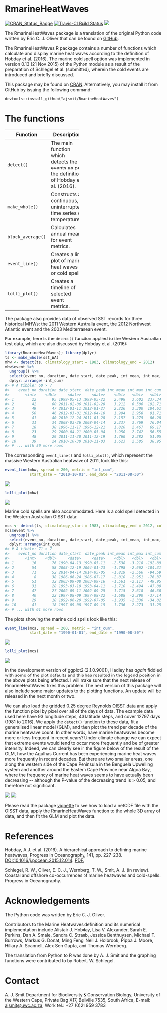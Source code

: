 <!-- README.md is generated from README.Rmd. Please edit that file -->
RmarineHeatWaves
================

[![CRAN\_Status\_Badge](http://www.r-pkg.org/badges/version/RmarineHeatWaves)](http://cran.r-project.org/package=RmarineHeatWaves) [![Travis-CI Build Status](https://travis-ci.org/ajsmit/RmarineHeatWaves.svg?branch=master)](https://travis-ci.org/ajsmit/RmarineHeatWaves) ![](http://cranlogs.r-pkg.org/badges/grand-total/RmarineHeatWaves)

The RmarineHeatWaves package is a translation of the original Python code written by Eric C. J. Oliver that can be found on [GitHub](https://github.com/ecjoliver/marineHeatWaves).

The RmarineHeatWaves R package contains a number of functions which calculate and display marine heat waves according to the definition of Hobday et al. (2016). The marine cold spell option was implemented in version 0.13 (21 Nov 2015) of the Python module as a result of the preparation of Schlegel et al. (submitted), wherein the cold events are introduced and briefly discussed.

This package may be found on [CRAN](https://cran.r-project.org/web/packages/RmarineHeatWaves/index.html). Alternatively, you may install it from GitHub by issuing the following command:

`devtools::install_github("ajsmit/RmarineHeatWaves")`

The functions
=============

<table style="width:47%;">
<colgroup>
<col width="30%" />
<col width="16%" />
</colgroup>
<thead>
<tr class="header">
<th>Function</th>
<th>Description</th>
</tr>
</thead>
<tbody>
<tr class="odd">
<td><code>detect()</code></td>
<td>The main function which detects the events as per the definition of Hobday et al. (2016).</td>
</tr>
<tr class="even">
<td><code>make_whole()</code></td>
<td>Constructs a continuous, uninterrupted time series of temperatures.</td>
</tr>
<tr class="odd">
<td><code>block_average()</code></td>
<td>Calculates annual means for event metrics.</td>
</tr>
<tr class="even">
<td><code>event_line()</code></td>
<td>Creates a line plot of marine heat waves or cold spells.</td>
</tr>
<tr class="odd">
<td><code>lolli_plot()</code></td>
<td>Creates a timeline of selected event metrics.</td>
</tr>
</tbody>
</table>

The package also provides data of observed SST records for three historical MHWs: the 2011 Western Australia event, the 2012 Northwest Atlantic event and the 2003 Mediterranean event.

For example, here is the `detect()` function applied to the Western Australian test data, which are also discussed by Hobday et al. (2016):

``` r
library(RmarineHeatWaves); library(dplyr)
ts <- make_whole(sst_WA)
mhw <- detect(ts, climatology_start = 1983, climatology_end = 2012)
mhw$event %>% 
  ungroup() %>%
  select(event_no, duration, date_start, date_peak, int_mean, int_max, int_cum) %>% 
  dplyr::arrange(-int_cum)
#> # A tibble: 60 × 7
#>    event_no duration date_start  date_peak int_mean int_max int_cum
#>       <int>    <dbl>     <date>     <date>    <dbl>   <dbl>   <dbl>
#> 1        22       95 1999-05-13 1999-05-22    2.498   3.602  237.34
#> 2        42       60 2011-02-06 2011-02-28    3.212   6.506  192.71
#> 3        49       47 2012-01-11 2012-01-27    2.226   3.300  104.61
#> 4        50       46 2012-03-01 2012-04-10    1.994   2.958   91.71
#> 5        41       40 2010-12-24 2011-01-28    2.157   3.275   86.28
#> 6        31       34 2008-03-26 2008-04-14    2.237   3.769   76.04
#> 7        18       38 1996-11-17 1996-12-21    1.820   2.467   69.17
#> 8        23       29 2000-04-21 2000-05-04    1.950   2.742   56.55
#> 9        48       29 2011-11-30 2011-12-19    1.760   2.282   51.05
#> 10       39       24 2010-10-30 2010-11-03    1.623   2.585   38.95
#> # ... with 50 more rows
```

The corresponding `event_line()` and `lolli_plot()`, which represent the massive Western Australian heatwave of 2011, look like this:

``` r
event_line(mhw, spread = 200, metric = "int_cum",
           start_date = "2010-10-01", end_date = "2011-08-30")
```

![](README-fig-example1-1.png)

``` r
lolli_plot(mhw)
```

![](README-fig-example1-2.png)

Marine cold spells are also accommodated. Here is a cold spell detected in the Western Australian OISST data:

``` r
mcs <- detect(ts, climatology_start = 1983, climatology_end = 2012, cold_spells = TRUE)
mcs$event %>% 
  ungroup() %>%
  select(event_no, duration, date_start, date_peak, int_mean, int_max, int_cum) %>% 
  dplyr::arrange(int_cum)
#> # A tibble: 71 × 7
#>    event_no duration date_start  date_peak int_mean int_max int_cum
#>       <int>    <dbl>     <date>     <date>    <dbl>   <dbl>   <dbl>
#> 1        16       76 1990-04-13 1990-05-11   -2.538  -3.218 -192.89
#> 2        54       58 2003-12-19 2004-01-23   -1.798  -2.662 -104.31
#> 3        71       52 2014-04-14 2014-05-05   -1.819  -2.566  -94.59
#> 4         8       38 1986-06-24 1986-07-17   -2.010  -2.951  -76.37
#> 5        51       32 2003-09-08 2003-09-16   -1.561  -2.117  -49.95
#> 6        31       28 1993-03-18 1993-04-11   -1.710  -2.494  -47.88
#> 7        47       27 2002-09-11 2002-09-25   -1.715  -2.618  -46.30
#> 8        40       22 1997-08-09 1997-08-22   -1.688  -2.290  -37.14
#> 9        29       18 1992-06-20 1992-07-05   -1.935  -2.330  -34.82
#> 10       41       18 1997-09-08 1997-09-15   -1.736  -2.273  -31.25
#> # ... with 61 more rows
```

The plots showing the marine cold spells look like this:

``` r
event_line(mcs, spread = 200, metric = "int_cum",
           start_date = "1990-01-01", end_date = "1990-08-30")
```

![](README-fig-example2-1.png)

``` r
lolli_plot(mcs)
```

![](README-fig-example2-2.png)

In the development version of ggplot2 (2.1.0.9001), Hadley has *again* fiddled with some of the plot defaults and this has resulted in the legend position in the above plots being affected. I will make sure that the next release of RmarineHeatWaves fixes this problem. The next version of this package will also include some major updates to the plotting functions. An update will be released in the next month or two.

We can also load the gridded 0.25 degree Reynolds [OISST data](http://www.ncdc.noaa.gov/thredds/oisst-catalog.html) and apply the function pixel by pixel over all of the days of data. The example data used here have 93 longitude steps, 43 latitude steps, and cover 12797 days (1981 to 2016). We apply the `detect()` function to these data, fit a generalised linear model (GLM), and then plot the trend per decade of the marine heatwave count. In other words, have marine heatwaves become more or less frequent in recent years? Under climate change we can expect that extreme events would tend to occur more frequently and be of greater intensity. Indeed, we can clearly see in the figure below of the result of the GLM, how the Agulhas Current has been experiencing marine heat waves more frequently in recent decades. But there are two smaller areas, one along the western side of the Cape Peninsula in the Benguela Upwelling system and another around the Eastern Cape Province near Algoa Bay, where the frequency of marine heat waves seems to have actually been decreasing -- although the P-value of the decreasing trend is &gt; 0.05, and therefore not significant.

![](README-fig-example3.png) ![](README-fig-example4.png)

Please read the package [vignette](https://github.com/ajsmit/RmarineHeatWaves/blob/master/vignettes/gridded-event-detection.Rmd) to see how to load a netCDF file with the OISST data, apply the RmarineHeatWaves function to the whole 3D array of data, and then fit the GLM and plot the data.

References
==========

Hobday, A.J. et al. (2016). A hierarchical approach to defining marine heatwaves, Progress in Oceanography, 141, pp. 227-238. <DOI:10.1016/j.pocean.2015.12.014>. [PDF.](http://passage.phys.ocean.dal.ca/~olivere/docs/Hobdayetal_2016_PO_HierarchMHWDefn.pdf)

Schlegel, R. W., Oliver, E. C. J., Wernberg, T. W., Smit, A. J. (in review). Coastal and offshore co-occurrences of marine heatwaves and cold-spells. Progress in Oceanography.

Acknowledgements
================

The Python code was written by Eric C. J. Oliver.

Contributors to the Marine Heatwaves definition and its numerical implementation include Alistair J. Hobday, Lisa V. Alexander, Sarah E. Perkins, Dan A. Smale, Sandra C. Straub, Jessica Benthuysen, Michael T. Burrows, Markus G. Donat, Ming Feng, Neil J. Holbrook, Pippa J. Moore, Hillary A. Scannell, Alex Sen Gupta, and Thomas Wernberg.

The translation from Python to R was done by A. J. Smit and the graphing functions were contributed to by Robert. W. Schlegel.

Contact
=======

A. J. Smit Department for Biodiversity & Conservation Biology, University of the Western Cape, Private Bag X17, Bellville 7535, South Africa, E-mail: <ajsmit@uwc.ac.za>, Work tel.: +27 (0)21 959 3783
